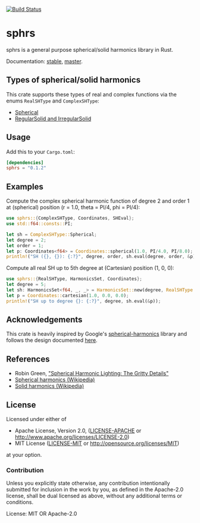 [![Build Status](https://travis-ci.org/argmin-rs/sphrs.svg?branch=master)](https://travis-ci.org/argmin-rs/sphrs)

# sphrs

sphrs is a general purpose spherical/solid harmonics library in Rust.

Documentation: [stable](https://docs.rs/sphrs/latest/sphrs),
[master](https://argmin-rs.github.io/sphrs/sphrs/).

## Types of spherical/solid harmonics

This crate supports these types of real and complex functions via the enums `RealSHType` and
`ComplexSHType`:

* [Spherical](https://en.wikipedia.org/wiki/Spherical_harmonics)
* [RegularSolid and IrregularSolid](https://en.wikipedia.org/wiki/Solid_harmonics)

## Usage

Add this to your `Cargo.toml`:

```toml
[dependencies]
sphrs = "0.1.2"
```

## Examples

Compute the complex spherical harmonic function of degree 2 and order 1 at (spherical) position
(r = 1.0, theta = PI/4, phi = PI/4):

```rust
use sphrs::{ComplexSHType, Coordinates, SHEval};
use std::f64::consts::PI;

let sh = ComplexSHType::Spherical;
let degree = 2;
let order = 1;
let p: Coordinates<f64> = Coordinates::spherical(1.0, PI/4.0, PI/8.0);
println!("SH ({}, {}): {:?}", degree, order, sh.eval(degree, order, &p));
```

Compute all real SH up to 5th degree at (Cartesian) position (1, 0, 0):

```rust
use sphrs::{RealSHType, HarmonicsSet, Coordinates};
let degree = 5;
let sh: HarmonicsSet<f64, _, _> = HarmonicsSet::new(degree, RealSHType::Spherical);
let p = Coordinates::cartesian(1.0, 0.0, 0.0);
println!("SH up to degree {}: {:?}", degree, sh.eval(&p));
```

## Acknowledgements

This crate is heavily inspired by Google's
[spherical-harmonics](https://github.com/google/spherical-harmonics) library and follows the
design documented
[here](http://silviojemma.com/public/papers/lighting/spherical-harmonic-lighting.pdf).

## References

* Robin Green, ["Spherical Harmonic Lighting: The Gritty Details"](http://silviojemma.com/public/papers/lighting/spherical-harmonic-lighting.pdf)
* [Spherical harmonics (Wikipedia)](https://en.wikipedia.org/wiki/Spherical_harmonics)
* [Solid harmonics (Wikipedia)](https://en.wikipedia.org/wiki/Spherical_harmonics)

## License

Licensed under either of

  * Apache License, Version 2.0,
    ([LICENSE-APACHE](https://github.com/argmin-rs/argmin/blob/master/LICENSE-APACHE) or
    http://www.apache.org/licenses/LICENSE-2.0)
  * MIT License ([LICENSE-MIT](https://github.com/argmin-rs/argmin/blob/master/LICENSE-MIT) or
    http://opensource.org/licenses/MIT)

at your option.


### Contribution

Unless you explicitly state otherwise, any contribution intentionally submitted for inclusion
in the work by you, as defined in the Apache-2.0 license, shall be dual licensed as above,
without any additional terms or conditions.

License: MIT OR Apache-2.0

